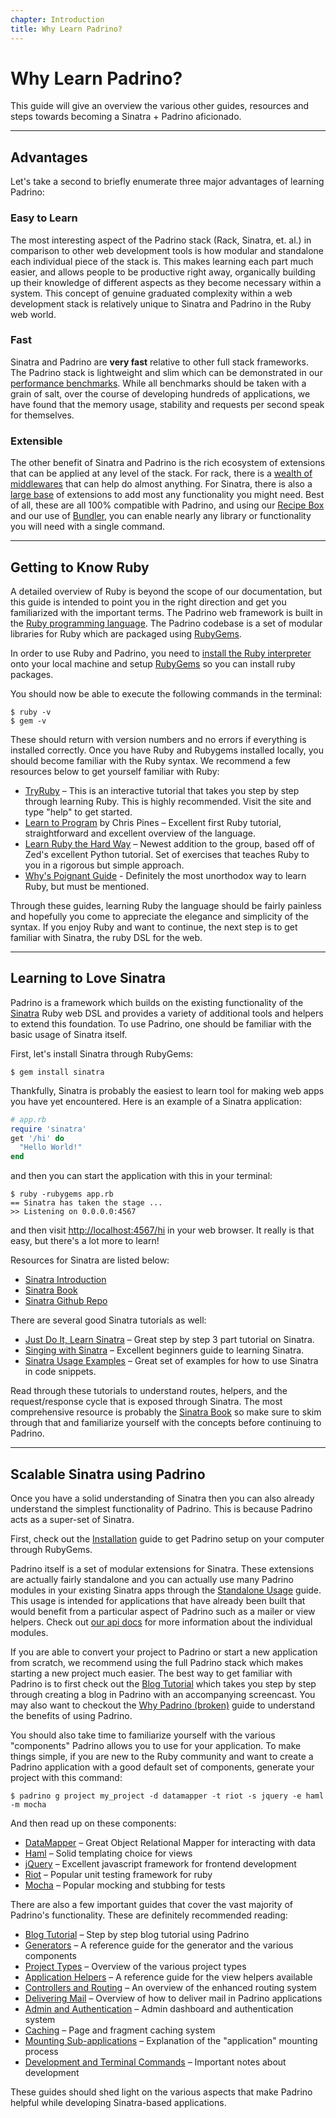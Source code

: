 ```yaml
---
chapter: Introduction
title: Why Learn Padrino?
---
```


# Why Learn Padrino?

This guide will give an overview the various other guides, resources and steps
towards becoming a Sinatra + Padrino aficionado.

--------------------------------------------------------------------------------

## Advantages

Let's take a second to briefly enumerate three major advantages of learning
Padrino:

### Easy to Learn

The most interesting aspect of the Padrino stack (Rack, Sinatra, et. al.) in
comparison to other web development tools is how modular and standalone each
individual piece of the stack is. This makes learning each part much easier, and
allows people to be productive right away, organically building up their
knowledge of different aspects as they become necessary within a system. This
concept of genuine graduated complexity within a web development stack is
relatively unique to Sinatra and Padrino in the Ruby web world.

### Fast

Sinatra and Padrino are **very fast** relative to other full stack frameworks.
The Padrino stack is lightweight and slim which can be demonstrated in our
[performance benchmarks](https://github.com/DAddYE/web-frameworks-benchmark/wiki
"performance benchmarks"). While all benchmarks should be taken with a grain of
salt, over the course of developing hundreds of applications, we have found that
the memory usage, stability and requests per second speak for themselves.

### Extensible

The other benefit of Sinatra and Padrino is the rich ecosystem of extensions
that can be applied at any level of the stack. For rack, there is a
[wealth of middlewares](https://github.com/rack/rack/wiki/List-of-Middleware
"wealth of middlewares") that can help do almost anything. For Sinatra, there is
also a [large base](http://www.sinatrarb.com/extensions-wild.html "large base")
of extensions to add most any functionality you might need. Best of all, these
are all 100% compatible with Padrino, and using our
[Recipe Box](http://github.com/padrino/padrino-recipes "Recipe Box") and our use
of [Bundler](http://bundler.io "Bundler"), you can enable nearly any library or
functionality you will need with a single command.

--------------------------------------------------------------------------------

## Getting to Know Ruby

A detailed overview of Ruby is beyond the scope of our documentation, but this
guide is intended to point you in the right direction and get you familiarized
with the important terms. The Padrino web framework is built in the
[Ruby programming language](http://www.ruby-lang.org/en/ "Ruby programming
language"). The Padrino codebase is a set of modular libraries for Ruby which
are packaged using [RubyGems](https://rubygems.org/ "RubyGems").

In order to use Ruby and Padrino, you need to
[install the Ruby interpreter](http://www.ruby-lang.org/en/downloads "install
the Ruby interpreter") onto your local machine and setup
[RubyGems](https://rubygems.org/pages/download "RubyGems") so you can install
ruby packages.

You should now be able to execute the following commands in the terminal:

```shell
$ ruby -v
$ gem -v
```

These should return with version numbers and no errors if everything is
installed correctly. Once you have Ruby and Rubygems installed locally, you
should become familiar with the Ruby syntax. We recommend a few resources below
to get yourself familiar with Ruby:

- [TryRuby](http://tryruby.org/levels/1/challenges/0 "TryRuby") – This is an
  interactive tutorial that takes you step by step through learning Ruby. This
  is highly recommended. Visit the site and type "help" to get started.
- [Learn to Program](https://pine.fm/LearnToProgram "Learn to Program") by Chris
  Pines – Excellent first Ruby tutorial, straightforward and excellent overview
  of the language.
- [Learn Ruby the Hard Way](http://learnrubythehardway.org/book/ "Learn Ruby the
  Hard Way") – Newest addition to the group, based off of Zed's excellent Python
  tutorial. Set of exercises that teaches Ruby to you in a rigorous but simple
  approach.
- [Why's Poignant Guide](http://poignant.guide/book/chapter-1.html "Why's
  Poignant Guide") - Definitely the most unorthodox way to learn Ruby, but must
  be mentioned.

Through these guides, learning Ruby the language should be fairly painless and
hopefully you come to appreciate the elegance and simplicity of the syntax. If
you enjoy Ruby and want to continue, the next step is to get familiar with
Sinatra, the ruby DSL for the web.

--------------------------------------------------------------------------------

## Learning to Love Sinatra

Padrino is a framework which builds on the existing functionality of the
[Sinatra](http://sinatrarb.com "Sinatra") Ruby web DSL and provides a variety of
additional tools and helpers to extend this foundation. To use Padrino, one
should be familiar with the basic usage of Sinatra itself.

First, let's install Sinatra through RubyGems:

```shell
$ gem install sinatra
```

Thankfully, Sinatra is probably the easiest to learn tool for making web apps
you have yet encountered. Here is an example of a Sinatra application:

```ruby
# app.rb
require 'sinatra'
get '/hi' do
  "Hello World!"
end
```

and then you can start the application with this in your terminal:

```shell
$ ruby -rubygems app.rb
== Sinatra has taken the stage ...
>> Listening on 0.0.0.0:4567
```

and then visit <http://localhost:4567/hi> in your web browser. It really is that
easy, but there's a lot more to learn!

Resources for Sinatra are listed below:

- [Sinatra Introduction](http://www.sinatrarb.com/intro.html "Sinatra
  Introduction")
- [Sinatra Book](https://github.com/sinatra/sinatra-book "Sinatra Book")
- [Sinatra Github Repo](https://github.com/sinatra/sinatra "Sinatra Github
  Repo")

There are several good Sinatra tutorials as well:

- [Just Do It, Learn Sinatra](http://www.sitepoint.com/just-do-it-learn-sinatra-i/
  "Just Do It, Learn Sinatra")
  – Great step by step 3 part tutorial on Sinatra.
- [Singing with Sinatra](http://code.tutsplus.com/tutorials/singing-with-sinatra--net-18965
  "Singing with Sinatra")
  – Excellent beginners guide to learning Sinatra.
- [Sinatra Usage Examples](http://blog.maxaller.name/2010/01/a-brief-introduction-to-ruby-sinatra-and-haml
  "Sinatra Usage Examples")
  – Great set of examples for how to use Sinatra in code snippets.

Read through these tutorials to understand routes, helpers, and the
request/response cycle that is exposed through Sinatra. The most comprehensive
resource is probably the [Sinatra Book](https://github.com/sinatra/sinatra-book
"Sinatra Book") so make sure to skim through that and familiarize yourself with
the concepts before continuing to Padrino.

--------------------------------------------------------------------------------

## Scalable Sinatra using Padrino

Once you have a solid understanding of Sinatra then you can also already
understand the simplest functionality of Padrino. This is because Padrino acts
as a super-set of Sinatra.

First, check out the [Installation](/guides/getting-started/installation "Installation") guide
to get Padrino setup on your computer through RubyGems.

Padrino itself is a set of modular extensions for Sinatra. These extensions are
actually fairly standalone and you can actually use many Padrino modules in your
existing Sinatra apps through the
[Standalone Usage](/guides/advanced-usage/standalone-usage-in-sinatra "Standalone Usage")
guide. This usage is intended for applications that have already been built that
would benefit from a particular aspect of Padrino such as a mailer or view
helpers. Check out
[our api docs](http://www.rubydoc.info/github/padrino/padrino-framework "our api
docs") for more information about the individual modules.

If you are able to convert your project to Padrino or start a new application
from scratch, we recommend using the full Padrino stack which makes starting a
new project much easier. The best way to get familiar with Padrino is to first
check out the [Blog Tutorial](/guides/getting-started/blog-tutorial "Blog Tutorial") which takes
you step by step through creating a blog in Padrino with an accompanying
screencast. You may also want to checkout the
[Why Padrino (broken)](http://www.padrinorb.com/pages/why "Why Padrino") guide
to understand the benefits of using Padrino.

You should also take time to familiarize yourself with the various "components"
Padrino allows you to use for your application. To make things simple, if you
are new to the Ruby community and want to create a Padrino application with a
good default set of components, generate your project with this command:

```shell
$ padrino g project my_project -d datamapper -t riot -s jquery -e haml -m mocha
```

And then read up on these components:

- [DataMapper](http://datamapper.org/docs/ "DataMapper") – Great Object
  Relational Mapper for interacting with data
- [Haml](http://haml.info/ "Haml") – Solid templating choice for views
- [jQuery](http://jquery.com/ "jQuery") – Excellent javascript framework for
  frontend development
- [Riot](https://github.com/thumblemonks/riot "Riot") – Popular unit testing
  framework for ruby
- [Mocha](http://www.rubydoc.info/github/floehopper/mocha/Mocha/Mock "Mocha") –
  Popular mocking and stubbing for tests

There are also a few important guides that cover the vast majority of Padrino's functionality. These are definitely recommended reading:

- [Blog Tutorial](/guides/getting-started/blog-tutorial "Blog Tutorial") – Step by step blog
  tutorial using Padrino
- [Generators](/guides/generators/overview "Generators") – A reference guide for the
  generator and the various components
- [Project Types](/guides/getting-started/basic-projects "Project Types") – Overview of the
  various project types
- [Application Helpers](/guides/application-helpers/overview "Application Helpers") – A
  reference guide for the view helpers available
- [Controllers and Routing](/guides/controllers/overview "Controllers and Routing") – An
  overview of the enhanced routing system
- [Delivering Mail](/guides/features/padrino-mailer "Delivering Mails") – Overview of how
  to deliver mail in Padrino applications
- [Admin and Authentication](/guides/features/padrino-admin "Admin and Authentication") –
  Admin dashboard and authentication system
- [Caching](/guides/features/padrino-cache) – Page and fragment caching system
- [Mounting Sub-applications](/guides/features/mounting-applications "Mounting
  Sub-applications") – Explanation of the "application" mounting process
- [Development and Terminal Commands](/guides/features/development-commands "Development
  and Terminal Commands") – Important notes about development

These guides should shed light on the various aspects that make Padrino helpful
while developing Sinatra-based applications.
